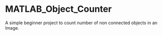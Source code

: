 # MATLAB_Object_Counter
A simple beginner project to count number of non connected objects in an Image.
